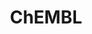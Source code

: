 ---
layout: default
bigquery: https://console.cloud.google.com/bigquery?p=patents-public-data&d=ebi_chembl&page=dataset
citation: '"The ChEMBL database in 2017." Anna Gaulton, Anne Hersey, Michał Nowotka,
  A Patrícia Bento, Jon Chambers, David Mendez, Prudence Mutowo, Francis Atkinson,
  Louisa J Bellis, Elena Cibrián-Uhalte, Mark Davies, Nathan Dedman, Anneli Karlsson,
  María Paula Magariños, John P Overington, George Papadatos, Ines Smit, Andrew R
  Leach Nucleic acids Research (2017) 45 (Database Issue), D945-D954'
contributors: European Bioinformatics Institute
cost: None
description: ChEMBL Data is a manually curated database of small molecules used in
  drug discovery, including information about existing patented drugs.
documentation: 'schema: https://www.ebi.ac.uk/chembl/db_schema


  '
last_edit: Mon, 04 Apr 2022 19:07:30 GMT
location: https://console.cloud.google.com/marketplace/product/google_patents_public_datasets/chembl
maintained_by: EMBL-EBI, an outstation of European Molecular Biology Laboratory
related_publications: '

  ChEMBL: towards direct deposition of bioassay data.


  Mendez D, Gaulton A, Bento AP, Chambers J, De Veij M, Félix E, Magariños MP, Mosquera
  JF, Mutowo P, Nowotka M, Gordillo-Marañón M, Hunter F, Junco L, Mugumbate G, Rodriguez-Lopez
  M, Atkinson F, Bosc N, Radoux CJ, Segura-Cabrera A, Hersey A, Leach AR.


  — Nucleic Acids Res. 2019; 47(D1):D930-D940. doi: 10.1093/nar/gky1075

  '
schema_fields: '[''published_type'', ''standard_text_value'', ''organism'', ''formulation_id'',
  ''assay_category'', ''level1'', ''mecref_id'', ''year'', ''standard_relation'',
  ''species_group_flag'', ''metabolite_record_id'', ''start_position'', ''prediction_method'',
  ''full_molformula'', ''class_type'', ''pchembl_value'', ''major_class'', ''units'',
  ''innovator_company'', ''label'', ''downgraded'', ''assay_cell_type'', ''bao_endpoint'',
  ''chebi_par_id'', ''usan_stem_id'', ''level2_description'', ''alogp'', ''canonical_smiles'',
  ''research_stem'', ''acd_logp'', ''type'', ''met_comment'', ''updated_on'', ''molecule_type'',
  ''cellosaurus_id'', ''cx_most_bpka'', ''domain_description'', ''tid_fixed'', ''entity_id'',
  ''mw_freebase'', ''ap_id'', ''result_flag'', ''l8'', ''oc_id'', ''src_id'', ''bao_id'',
  ''mw_monoisotopic'', ''data_validity_comment'', ''standard_value'', ''aspect'',
  ''compound_key'', ''related_tid'', ''component_type'', ''le'', ''cx_most_apka'',
  ''parameter_value'', ''product_id'', ''mec_id'', ''ref_id'', ''tbl'', ''level4_description'',
  ''topical'', ''pubmed_id'', ''enzyme_name'', ''efo_id'', ''published_relation'',
  ''activity_comment'', ''level3'', ''mutation'', ''comp_go_id'', ''psa'', ''targcomp_id'',
  ''therapeutic_flag'', ''heavy_atoms'', ''normal_range_max'', ''l5'', ''active_molregno'',
  ''enzyme_tid'', ''mesh_id'', ''ref_type'', ''rgid'', ''availability_type'', ''cl_lincs_id'',
  ''warning_description'', ''helm_notation'', ''ddd_value'', ''natural_product'',
  ''patent_expire_date'', ''mc_tax_id'', ''warning_type'', ''mechanism_of_action'',
  ''previous_company'', ''std_act_id'', ''src_assay_id'', ''molfile'', ''ingredient'',
  ''binding_site_comment'', ''src_short_name'', ''standard_type'', ''target_mapping'',
  ''potential_duplicate'', ''alert_id'', ''bto_id'', ''comments'', ''first_page'',
  ''description'', ''class_level'', ''parent_id'', ''tissue_id'', ''hrac_class_id'',
  ''title'', ''target_type'', ''ass_cls_map_id'', ''tax_id'', ''drug_product_flag'',
  ''drug_substance_flag'', ''assay_source'', ''hba_lipinski'', ''sitecomp_id'', ''stat'',
  ''publication_number'', ''dosed_ingredient'', ''acd_most_bpka'', ''level2'', ''set_name'',
  ''creation_date'', ''targrel_id'', ''strength'', ''homologue'', ''version'', ''protein_class_id'',
  ''qed_weighted'', ''patent_use_code'', ''sei'', ''dosage_form'', ''ridx'', ''db_version'',
  ''hbd'', ''value'', ''first_approval'', ''ref_url'', ''uberon_id'', ''prod_pat_id'',
  ''irac_code'', ''indication_class'', ''metref_id'', ''relationship_type'', ''patent_id'',
  ''prodrug'', ''chirality'', ''syn_type'', ''assay_desc'', ''who_extra'', ''last_active'',
  ''withdrawn_year'', ''usan_year'', ''acd_logd'', ''ddd_comment'', ''assay_id'',
  ''synonyms'', ''assay_class_id'', ''journal'', ''tid'', ''l4'', ''sequence_md5sum'',
  ''authors'', ''issue'', ''standard_units'', ''hbd_lipinski'', ''mol_frac_id'', ''drug_record_id'',
  ''molregno'', ''substrate_record_id'', ''src_description'', ''status'', ''molecular_mechanism'',
  ''ddd_id'', ''usan_stem_definition'', ''alert_set_id'', ''withdrawn_flag'', ''full_mwt'',
  ''source_domain_id'', ''protclasssyn_id'', ''assay_test_type'', ''assay_param_id'',
  ''as_id'', ''cell_source_tax_id'', ''parenteral'', ''cell_id'', ''definition'',
  ''met_conversion'', ''structure_type'', ''domain_id'', ''first_in_class'', ''pathway_key'',
  ''warnref_id'', ''cx_logp'', ''actsm_id'', ''short_name'', ''warning_country'',
  ''warning_id'', ''bao_format'', ''ro3_pass'', ''curated_by'', ''ddd_admr'', ''stem_class'',
  ''withdrawn_reason'', ''res_stem_id'', ''parameter_type'', ''l2'', ''mol_atc_id'',
  ''protein_class_synonym'', ''level5'', ''text_value'', ''mol_hrac_id'', ''pathway_id'',
  ''priority'', ''pref_name'', ''doc_id'', ''abstract'', ''entity_type'', ''l1'',
  ''last_page'', ''predbind_id'', ''relationship'', ''num_lipinski_ro5_violations'',
  ''cell_name'', ''direct_interaction'', ''company'', ''confidence_score'', ''l3'',
  ''chembl_id'', ''subgroup'', ''bei'', ''molecular_species'', ''record_id'', ''route'',
  ''normal_range_min'', ''component_id'', ''standard_flag'', ''cpd_str_alert_id'',
  ''site_residues'', ''volume'', ''uo_units'', ''log_id'', ''standard_upper_value'',
  ''job_id'', ''patent_no'', ''doi'', ''target_desc'', ''met_id'', ''rtb'', ''selectivity_comment'',
  ''mol_irac_id'', ''compound_name'', ''efo_term'', ''standard_inchi'', ''annotation'',
  ''compsyn_id'', ''parent_molregno'', ''caloha_id'', ''mc_target_type'', ''mc_target_name'',
  ''usan_substem'', ''end_position'', ''usan_stem'', ''ad_type'', ''domain_name'',
  ''withdrawn_country'', ''source'', ''smarts'', ''num_alerts'', ''frac_class_id'',
  ''withdrawn_class'', ''country'', ''max_phase_for_ind'', ''variant_id'', ''atc_code'',
  ''hba'', ''name'', ''action_type'', ''biocomp_id'', ''upper_value'', ''oral'', ''co_stem_id'',
  ''idx'', ''src_compound_id'', ''mc_organism'', ''mesh_heading'', ''parent_go_id'',
  ''cell_source_organism'', ''mechanism_comment'', ''qudt_units'', ''mc_target_accession'',
  ''toid'', ''protein_class_desc'', ''standard_inchi_key'', ''smid'', ''cell_source_tissue'',
  ''active_ingredient'', ''activity_id'', ''assay_subcellular_fraction'', ''cidx'',
  ''acd_most_apka'', ''parent_type'', ''frac_code'', ''accession'', ''aidx'', ''num_ro5_violations'',
  ''warning_year'', ''published_units'', ''relationship_desc'', ''inorganic_flag'',
  ''doc_type'', ''activity_count'', ''disease_efficacy'', ''who_name'', ''assay_organism'',
  ''ddd_units'', ''updated_by'', ''isoform'', ''delist_flag'', ''l6'', ''confidence'',
  ''submission_date'', ''assay_tax_id'', ''relation'', ''path'', ''max_phase'', ''applicant_full_name'',
  ''black_box_warning'', ''molsyn_id'', ''comp_class_id'', ''level4'', ''alert_name'',
  ''hrac_code'', ''clo_id'', ''cell_ontology_id'', ''polymer_flag'', ''assay_tissue'',
  ''domain_type'', ''curation_comment'', ''lle'', ''site_name'', ''level3_description'',
  ''warning_class'', ''db_source'', ''assay_strain'', ''stem'', ''approval_date'',
  ''orig_description'', ''site_id'', ''trade_name'', ''l7'', ''go_id'', ''irac_class_id'',
  ''aromatic_rings'', ''sequence'', ''component_synonym'', ''indref_id'', ''level1_description'',
  ''assay_type'', ''drugind_id'', ''compd_id'', ''nda_type'', ''cell_description'',
  ''cx_logd'', ''published_value'']'
shortname: chembl
tags:
- biotechnology
- health
- chemical
- bioinformatics
- medical
terms_of_use: CC BY-SA 3.0
title: ChEMBL
uuid: e232a192-965c-4ec9-904c-155b6dfe56c5
---
